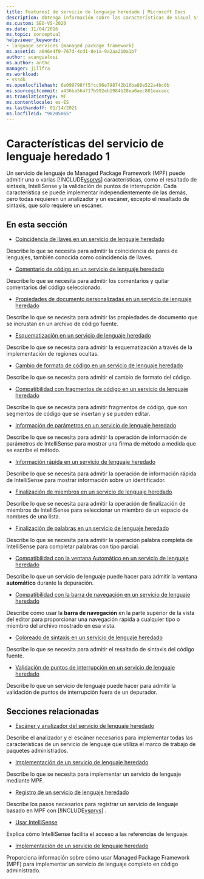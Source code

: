 ```yaml
---
title: Features1 de servicio de lenguaje heredado | Microsoft Docs
description: Obtenga información sobre las características de Visual Studio que se admiten en un servicio de lenguaje de Managed Package Framework (MPF).
ms.custom: SEO-VS-2020
ms.date: 11/04/2016
ms.topic: conceptual
helpviewer_keywords:
- language services [managed package framework]
ms.assetid: a646e4f0-767d-4cd1-8e1a-9a2aa210a1b7
author: acangialosi
ms.author: anthc
manager: jillfra
ms.workload:
- vssdk
ms.openlocfilehash: 6e099798ff5fcc96e798742b16ba88e522a4bc0b
ms.sourcegitcommit: a436ba564717b992eb1984b28ea0aec801eacaec
ms.translationtype: MT
ms.contentlocale: es-ES
ms.lasthandoff: 01/14/2021
ms.locfileid: "98205065"
---
```

# <a name="legacy-language-service-features-1"></a>Características del servicio de lenguaje heredado 1
Un servicio de lenguaje de Managed Package Framework (MPF) puede admitir una o varias [!INCLUDE[vsprvs](../../code-quality/includes/vsprvs_md.md)] características, como el resaltado de sintaxis, IntelliSense y la validación de puntos de interrupción. Cada característica se puede implementar independientemente de las demás, pero todas requieren un analizador y un escáner, excepto el resaltado de sintaxis, que solo requiere un escáner.

## <a name="in-this-section"></a>En esta sección
- [Coincidencia de llaves en un servicio de lenguaje heredado](../../extensibility/internals/brace-matching-in-a-legacy-language-service.md)

 Describe lo que se necesita para admitir la coincidencia de pares de lenguajes, también conocida como coincidencia de llaves.

- [Comentario de código en un servicio de lenguaje heredado](../../extensibility/internals/commenting-code-in-a-legacy-language-service.md)

 Describe lo que se necesita para admitir los comentarios y quitar comentarios del código seleccionado.

- [Propiedades de documento personalizadas en un servicio de lenguaje heredado](../../extensibility/internals/custom-document-properties-in-a-legacy-language-service.md)

 Describe lo que se necesita para admitir las propiedades de documento que se incrustan en un archivo de código fuente.

- [Esquematización en un servicio de lenguaje heredado](../../extensibility/internals/outlining-in-a-legacy-language-service.md)

 Describe lo que se necesita para admitir la esquematización a través de la implementación de regiones ocultas.

- [Cambio de formato de código en un servicio de lenguaje heredado](../../extensibility/internals/reformatting-code-in-a-legacy-language-service.md)

 Describe lo que se necesita para admitir el cambio de formato del código.

- [Compatibilidad con fragmentos de código en un servicio de lenguaje heredado](../../extensibility/internals/support-for-code-snippets-in-a-legacy-language-service.md)

 Describe lo que se necesita para admitir fragmentos de código, que son segmentos de código que se insertan y se pueden editar.

- [Información de parámetros en un servicio de lenguaje heredado](../../extensibility/internals/parameter-info-in-a-legacy-language-service2.md)

 Describe lo que se necesita para admitir la operación de información de parámetros de IntelliSense para mostrar una firma de método a medida que se escribe el método.

- [Información rápida en un servicio de lenguaje heredado](../../extensibility/internals/quick-info-in-a-legacy-language-service.md)

 Describe lo que se necesita para admitir la operación de información rápida de IntelliSense para mostrar información sobre un identificador.

- [Finalización de miembros en un servicio de lenguaje heredado](../../extensibility/internals/member-completion-in-a-legacy-language-service.md)

 Describe lo que se necesita para admitir la operación de finalización de miembros de IntelliSense para seleccionar un miembro de un espacio de nombres de una lista.

- [Finalización de palabras en un servicio de lenguaje heredado](../../extensibility/internals/word-completion-in-a-legacy-language-service.md)

 Describe lo que se necesita para admitir la operación palabra completa de IntelliSense para completar palabras con tipo parcial.

- [Compatibilidad con la ventana Automático en un servicio de lenguaje heredado](../../extensibility/internals/support-for-the-autos-window-in-a-legacy-language-service.md)

 Describe lo que un servicio de lenguaje puede hacer para admitir la ventana **automático** durante la depuración.

- [Compatibilidad con la barra de navegación en un servicio de lenguaje heredado](../../extensibility/internals/support-for-the-navigation-bar-in-a-legacy-language-service.md)

 Describe cómo usar la **barra de navegación** en la parte superior de la vista del editor para proporcionar una navegación rápida a cualquier tipo o miembro del archivo mostrado en esa vista.

- [Coloreado de sintaxis en un servicio de lenguaje heredado](../../extensibility/internals/syntax-colorizing-in-a-legacy-language-service.md)

 Describe lo que se necesita para admitir el resaltado de sintaxis del código fuente.

- [Validación de puntos de interrupción en un servicio de lenguaje heredado](../../extensibility/internals/validating-breakpoints-in-a-legacy-language-service.md)

 Describe lo que un servicio de lenguaje puede hacer para admitir la validación de puntos de interrupción fuera de un depurador.

## <a name="related-sections"></a>Secciones relacionadas
- [Escáner y analizador del servicio de lenguaje heredado](../../extensibility/internals/legacy-language-service-parser-and-scanner.md)

 Describe el analizador y el escáner necesarios para implementar todas las características de un servicio de lenguaje que utiliza el marco de trabajo de paquetes administrados.

- [Implementación de un servicio de lenguaje heredado](../../extensibility/internals/implementing-a-legacy-language-service2.md)

 Describe lo que se necesita para implementar un servicio de lenguaje mediante MPF.

- [Registro de un servicio de lenguaje heredado](../../extensibility/internals/registering-a-legacy-language-service1.md)

 Describe los pasos necesarios para registrar un servicio de lenguaje basado en MPF con [!INCLUDE[vsprvs](../../code-quality/includes/vsprvs_md.md)] .

- [Usar IntelliSense](../../ide/using-intellisense.md)

 Explica cómo IntelliSense facilita el acceso a las referencias de lenguaje.

- [Implementación de un servicio de lenguaje heredado](../../extensibility/internals/implementing-a-legacy-language-service1.md)

 Proporciona información sobre cómo usar Managed Package Framework (MPF) para implementar un servicio de lenguaje completo en código administrado.
